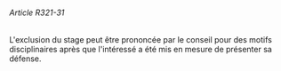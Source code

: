 ###### Article R321-31

L'exclusion du stage peut être prononcée par le conseil pour des motifs disciplinaires après que l'intéressé a été mis en mesure de présenter sa défense.

